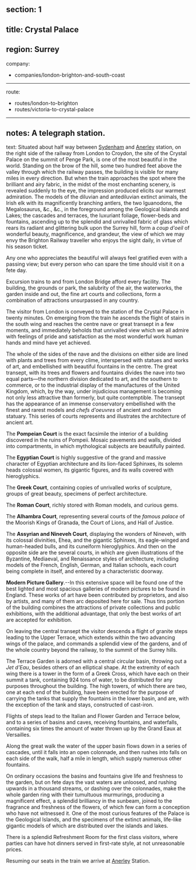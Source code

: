 section: 1
----
title: Crystal Palace
----
region: Surrey
----
company:
- companies/london-brighton-and-south-coast
----
route:
- routes/london-to-brighton
- routes/victoria-to-crystal-palace
----
notes: A telegraph station.
----
text: Situated about half way between [Sydenham](/stations/sydenham) and [Anerley](/stations/anerley) station, on the right side of the railway from London to Croydon, the site of the Crystal Palace on the summit of Penge Park, is one of the most beautiful in the world. Standing on the brow of the hill, some two hundred feet above the valley through which the railway passes, the building is visible for many miles in every direction. But when the train approaches the spot where the brilliant and airy fabric, in the midst of the most enchanting scenery, is revealed suddenly to the eye, the impression produced elicits our warmest admiration. The models of the diluvian and antediluvian extinct animals, the Irish elk with its magnificently branching antlers, the two Iguanodons, the Megalosaurus, &c., &c., in the foreground among the Geological Islands and Lakes; the cascades and terraces, the luxuriant foliage, flower-beds and fountains, ascending up to the splendid and unrivalled fabric of glass which rears its radiant and glittering bulk upon the Surrey hill, form a *coup d'oeil* of wonderful beauty, magnificence, and grandeur, the view of which we may envy the Brighton Railway traveller who enjoys the sight daily, in virtue of his season ticket.

Any one who appreciates the beautiful will always feel gratified even with a passing view; but every person who can spare the time should visit it on a fete day.

Excursion trains to and from London Bridge afford every facility. The building, the grounds or park, the salubrity of the air, the waterworks, the garden inside and out, the fine art courts and collections, form a combination of attractions unsurpassed in any country.

The visitor from London is conveyed to the station of the Crystal Palace in twenty minutes. On emerging from the train he ascends the flight of stairs in the south wing and reaches the centre nave or great transept in a few moments, and immediately beholds that unrivalled view which we all admire with feelings of pride and satisfaction as the most wonderful work human hands and mind have yet achieved.

The whole of the sides of the nave and the divisions on either side are lined with plants and trees from every clime, interspersed with statues and works of art, and embellished with beautiful fountains in the centre. The great transept, with its trees and flowers and fountains divides the nave into two equal parts—the northern division dedicated to art, and the southern to commerce, or to the industrial display of the manufactures of the United Kingdom, which, by the way, under injudicious management is becoming not only less attractive than formerly, but quite contemptible. The transept has the appearance of an immense conservatory embellished with the finest and rarest models and *chefs d'oeuvres* of ancient and modern statuary. This series of courts represents and illustrates the architecture of ancient art.

The **Pompeian Court** is the exact facsimile the interior of a building discovered in the ruins of Pompeii. Mosaic pavements and walls, divided into compartments, in which mythological subjects are beautifully painted.

The **Egyptian Court** is highly suggestive of the grand and massive character of Egyptian architecture and its lion-faced Sphinxes, its solemn heads colossal women, its gigantic figures, and its walls covered with hieroglyphics.

The **Greek Court**, containing copies of unrivalled works of sculpture, groups of great beauty, specimens of perfect architecture.

The **Roman Court**, richly stored with Roman models, and curious gems.

The **Alhambra Court**, representing several courts of the *famous palace* of the Moorish Kings of Granada, the Court of Lions, and Hall of Justice.

The **Assyrian and Nineveh Court**, displaying the wonders of Nineveh, with its colossal divinities, Ehea, and the gigantic Sphinxes, its eagle-winged and human-headed bulls, and its cuneiform hieroglyphics. And then on the opposite side are the several courts, in which are given illustrations of the Byzantine, Mediaeval, and Renaissance styles of architecture, including models of the French, English, German, and Italian schools, each court being complete in itself, and entered by a characteristic doorway.

**Modern Picture Gallery**.--In this extensive space will be found one of the best lighted and most spacious galleries of modern pictures to be found in England. These works of art have been contributed by proprietors, and also by artists, and many of them arc deposited here for sale. Thus tins portion of the building combines the attractions of private collections and public exhibitions, with the additional advantage, that only the best works of art are accepted for exhibition.

On leaving the central transept the visitor descends a flight of granite steps leading to the Upper Terrace, which extends within the two advancing wings of the palace, and commands a splendid view of the gardens, and of the whole country beyond the railway, to the summit of the Surrey hills.

The Terrace Garden is adorned with a central circular basin, throwing out a *Jet d'Eau*, besides others of an elliptical shape. At the extremity of each wing there is a tower in the form of a Greek Cross, which have each on their summit a tank, containing 924 tons of water, to be distributed for any purposes throughout the building. The high towers, of which there are two, one at each end of the building, have been erected for the purpose of carrying the tanks that supply the fountains in the lower basin, and are, with the exception of the tank and stays, constructed of cast-iron.

Flights of steps lead to the Italian and Flower Garden and Terrace below, and to a series of basins and caves, receiving fountains, and waterfalls, containing six times the amount of water thrown up by the Grand Eaux at Versailles.

Along the great walk the water of the upper basin flows down in a series of cascades, until it falls into an open colonnade, and then rushes into falls on each side of the walk, half a mile in length, which supply numerous other fountains.

On ordinary occasions the basins and fountains give life and freshness to the garden, but on fete days the vast waters are unloosed, and rushing upwards in a thousand streams, or dashing over the colonnades, make the whole garden ring with their tumultuous murmurings, producing a magnificent effect, a splendid brilliancy in the sunbeam, joined to the fragrance and freshness of the flowers, of which few can form a conception who have not witnessed it. One of the most curious features of the Palace is the Geological Islands, and the specimens of the extinct animals, life-like gigantic models of which are distributed over the islands and lakes.

There is a splendid Refreshment Room for the first class visitors, where parties can have hot dinners served in first-rate style, at not unreasonable prices.

Resuming our seats in the train we arrive at [Anerley](/stations/anerley) Station.
